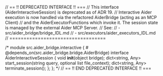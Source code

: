 // == !! DEPRECATED INTERFACE !! ===
// This interface (AiderInteractiveSession) is deprecated as of ADR 19.
// Interactive Aider execution is now handled via the refactored AiderBridge (acting as an MCP Client)
// and the AiderExecutorFunctions which invoke it. The session state is managed by the external Aider MCP Server.
// See:
// - src/aider_bridge/bridge_IDL.md
// - src/executors/aider_executors_IDL.md
// ==================================

/*
module src.aider_bridge.interactive {
    # @depends_on(src.aider_bridge.bridge.AiderBridge)
    interface AiderInteractiveSession {
        void __init__(object bridge);
        dict<string, Any> start_session(string query, optional list<string> file_context);
        dict<string, Any> terminate_session();
    };
};
*/
// == !! END DEPRECATED INTERFACE !! ===
